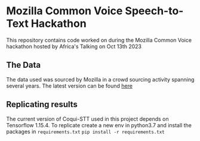 # Mozilla Common Voice Speech-to-Text Hackathon
This repository contains code worked on during the Mozilla Common Voice hackathon hosted by Africa's Talking on Oct 13th 2023

## The Data
The data used was sourced by Mozilla in a crowd sourcing activity spanning several years. The latest version can be found [here](https://commonvoice.mozilla.org/en/datasets)

## Replicating results

The current version of Coqui-STT used in this project depends on Tensorflow 1.15.4. To replicate create a new env in python3.7 and install the packages in `requirements.txt`
`pip install -r requirements.txt`
